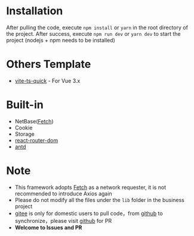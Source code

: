 # Installation

After pulling the code, execute `npm install` or `yarn` in the root directory of the project. After success, execute `npm run dev` or `yarn dev` to start the project (nodejs + npm needs to be installed)

# Others Template
- [vite-ts-quick](https://github.com/pohunchn/vite-ts-quick) - For Vue 3.x

# Built-in
* NetBase([Fetch](https://developer.mozilla.org/zh-CN/docs/Web/API/Fetch_API/Using_Fetch))
* Cookie
* Storage
* [react-router-dom](https://reactrouter.com/web/guides/quick-start)
* [antd](https://ant.design/docs/react/introduce-cn)

# Note
* This framework adopts [Fetch](https://developer.mozilla.org/zh-CN/docs/Web/API/Fetch_API/Using_Fetch) as a network requester, it is not recommended to introduce Axios again
* Please do not modify all the files under the `lib` folder in the business project
* [gitee](https://gitee.com/phcs/vite-react-quick) is only for domestic users to pull code，from [github](https://github.com/pohunchn/vite-react-quick) to synchronize，please visit [github](https://github.com/pohunchn/vite-react-quick) for PR
* **Welcome to Issues and PR**